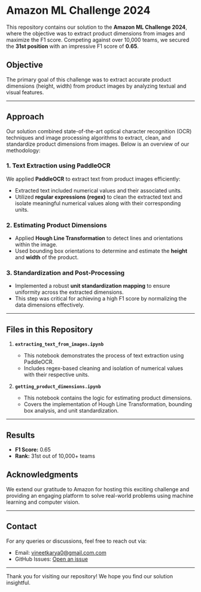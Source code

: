 # Amazon ML Challenge 2024

This repository contains our solution to the **Amazon ML Challenge 2024**, where the objective was to extract product dimensions from images and maximize the F1 score. Competing against over 10,000 teams, we secured the **31st position** with an impressive F1 score of **0.65**.

## Objective
The primary goal of this challenge was to extract accurate product dimensions (height, width) from product images by analyzing textual and visual features. 

---

## Approach
Our solution combined state-of-the-art optical character recognition (OCR) techniques and image processing algorithms to extract, clean, and standardize product dimensions from images. Below is an overview of our methodology:

### 1. Text Extraction using PaddleOCR
We applied **PaddleOCR** to extract text from product images efficiently:
- Extracted text included numerical values and their associated units.
- Utilized **regular expressions (regex)** to clean the extracted text and isolate meaningful numerical values along with their corresponding units.

### 2. Estimating Product Dimensions
- Applied **Hough Line Transformation** to detect lines and orientations within the image.
- Used bounding box orientations to determine and estimate the **height** and **width** of the product.

### 3. Standardization and Post-Processing
- Implemented a robust **unit standardization mapping** to ensure uniformity across the extracted dimensions.
- This step was critical for achieving a high F1 score by normalizing the data dimensions effectively.

---

## Files in this Repository

1. **`extracting_text_from_images.ipynb`**
   - This notebook demonstrates the process of text extraction using PaddleOCR.
   - Includes regex-based cleaning and isolation of numerical values with their respective units.

2. **`getting_product_dimensions.ipynb`**
   - This notebook contains the logic for estimating product dimensions.
   - Covers the implementation of Hough Line Transformation, bounding box analysis, and unit standardization.

---

## Results
- **F1 Score:** 0.65
- **Rank:** 31st out of 10,000+ teams



## Acknowledgments
We extend our gratitude to Amazon for hosting this exciting challenge and providing an engaging platform to solve real-world problems using machine learning and computer vision.

---

## Contact
For any queries or discussions, feel free to reach out via:
- Email: [vineetkarya0@gmail.com.com](mailto:vineetkarya0@gmail)
- GitHub Issues: [Open an issue](https://github.com/vineet11504l/amazon-ml-challenge-2024/issues)

---

Thank you for visiting our repository! We hope you find our solution insightful.
